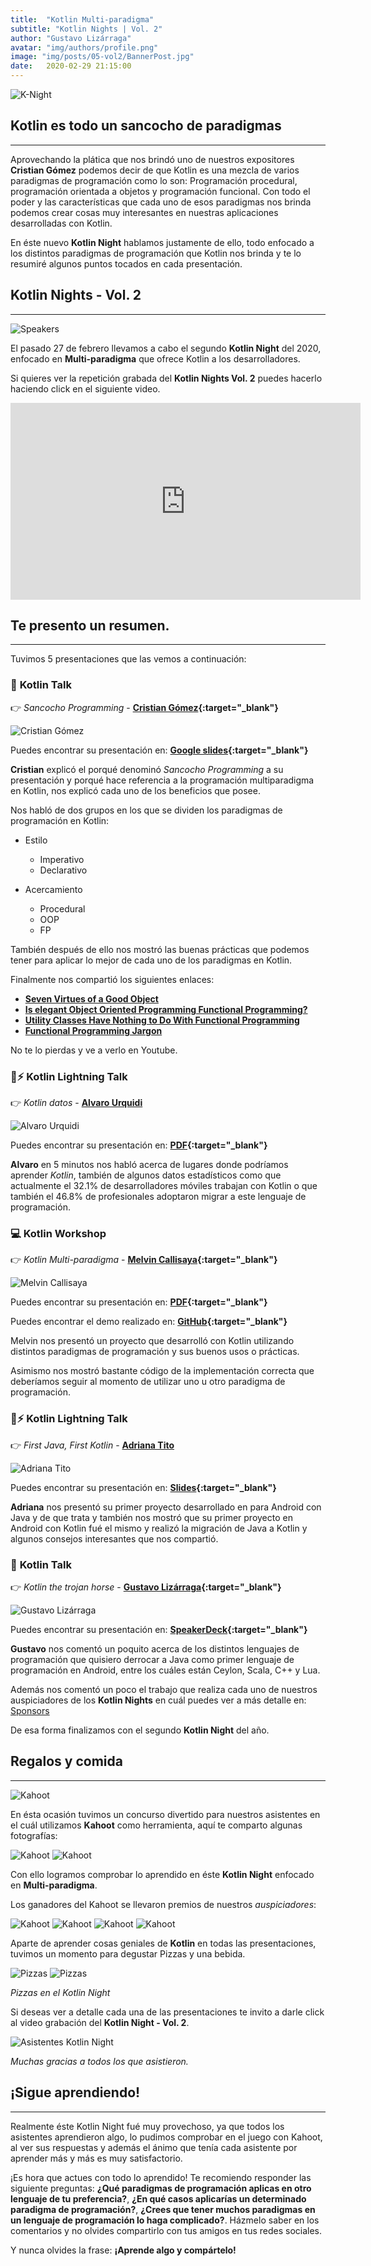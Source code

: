 ```yaml
---
title:  "Kotlin Multi-paradigma"
subtitle: "Kotlin Nights | Vol. 2"
author: "Gustavo Lizárraga"
avatar: "img/authors/profile.png"
image: "img/posts/05-vol2/BannerPost.jpg"
date:   2020-02-29 21:15:00
---
```


<img src="img/knights/knightlogo.png" alt="K-Night" class="responsive-logo">

## **Kotlin es todo un sancocho de paradigmas**
---

Aprovechando la plática que nos brindó uno de nuestros expositores **Cristian Gómez** podemos decir de que Kotlin es una mezcla de varios paradigmas de programación como lo son: Programación procedural, programación orientada a objetos y programación funcional. Con todo el poder y las características que cada uno de esos paradigmas nos brinda podemos crear cosas muy interesantes en nuestras aplicaciones desarrolladas con Kotlin.

En éste nuevo **Kotlin Night** hablamos justamente de ello, todo enfocado a los distintos paradigmas de programación que Kotlin nos brinda y te lo resumiré algunos puntos tocados en cada presentación.

## **Kotlin Nights - Vol. 2**
---

<img src="img/posts/05-vol2/BannerSpeakers.jpg" alt="Speakers" class="responsive">

El pasado 27 de febrero llevamos a cabo el segundo **Kotlin Night** del 2020, enfocado en **Multi-paradigma** que ofrece Kotlin a los desarrolladores.

Si quieres ver la repetición grabada del **Kotlin Nights Vol. 2** puedes hacerlo haciendo click en el siguiente video.
	
<div class="video-container">
<iframe width="560" height="315" src="https://www.youtube.com/embed/HYTBsTieMPk" frameborder="0" allow="accelerometer; autoplay; encrypted-media; gyroscope; picture-in-picture" allowfullscreen></iframe></div>

## **Te presento un resumen.**
---
Tuvimos 5 presentaciones que las vemos a continuación:

### 📢 **Kotlin Talk**

👉 *Sancocho Programming* - **[Cristian Gómez](http://linkedin.com/in/iyubinest/){:target="_blank"}**

<img src="img/posts/05-vol2/FotoCristian.jpg" alt="Cristian Gómez" class="responsive">

Puedes encontrar su presentación en: **[Google slides](https://docs.google.com/presentation/d/1prABeHtyOIZD8FeFjuu8JxUgHoRINAoKby9C9yKNij0/edit){:target="_blank"}**

**Cristian** explicó el porqué denominó *Sancocho Programming* a su presentación y porqué hace referencia a la programación multiparadigma en Kotlin, nos explicó cada uno de los beneficios que posee.

Nos habló de dos grupos en los que se dividen los paradigmas de programación en Kotlin:

- Estilo
    - Imperativo
    - Declarativo

- Acercamiento
    - Procedural
    - OOP
    - FP

También después de ello nos mostró las buenas prácticas que podemos tener para aplicar lo mejor de cada uno de los paradigmas en Kotlin.

Finalmente nos compartió los siguientes enlaces:
- **[Seven Virtues of a Good Object](https://www.yegor256.com/2014/11/20/seven-virtues-of-good-object.html)**
- **[Is elegant Object Oriented Programming Functional Programming?](https://medium.com/@danilomoliveira/is-elegant-object-oriented-programming-functional-programming-2fe46e45660f)**
- **[Utility Classes Have Nothing to Do With Functional Programming](https://www.yegor256.com/2015/02/20/utility-classes-vs-functional-programming.html)**
- **[Functional Programming Jargon](https://github.com/hemanth/functional-programming-jargon)**

No te lo pierdas y ve a verlo en Youtube.

### 📢⚡️ **Kotlin Lightning Talk**

👉 *Kotlin datos* - **[Alvaro Urquidi](https://www.facebook.com/Alvi.U)**

<img src="img/posts/05-vol2/FotoAlvaro.jpg" alt="Alvaro Urquidi" class="responsive">

Puedes encontrar su presentación en: **[PDF](https://drive.google.com/file/d/1PwbRdtsMYP8dqXZLl9INRcJf7aAQQpf5/view?usp=sharing){:target="_blank"}**

**Alvaro** en 5 minutos nos habló acerca de lugares donde podríamos aprender *Kotlin*, también de algunos datos estadísticos como que actualmente el 32.1% de desarrolladores móviles trabajan con Kotlin o que también el 46.8% de profesionales adoptaron migrar a este lenguaje de programación.

### 💻 **Kotlin Workshop** 

👉 *Kotlin Multi-paradigma* - **[Melvin Callisaya](https://www.facebook.com/Matt2393){:target="_blank"}**

<img src="img/posts/05-vol2/FotoMelvin.jpg" alt="Melvin Callisaya" class="responsive">

Puedes encontrar su presentación en: **[PDF](https://drive.google.com/file/d/1QvBm4jsM05cKL694gZ0ViZoO_p5eloyu/view?usp=sharing){:target="_blank"}**

Puedes encontrar el demo realizado en: **[GitHub](https://github.com/matt2393/KotlinMultiparadigma){:target="_blank"}**

Melvin nos presentó un proyecto que desarrolló con Kotlin utilizando distintos paradigmas de programación y sus buenos usos o prácticas. 

Asimismo nos mostró bastante código de la implementación correcta que deberíamos seguir al momento de utilizar uno u otro paradigma de programación.

### 📢⚡️ **Kotlin Lightning Talk**

👉 *First Java, First Kotlin* - **[Adriana Tito](https://www.facebook.com/adrianaselena.titoilasaca.3)**

<img src="img/posts/05-vol2/FotoAdriana.jpg" alt="Adriana Tito" class="responsive">

Puedes encontrar su presentación en: **[Slides](https://slides.com/adrianaselenatitoilasaca/deck/fullscreen#/){:target="_blank"}**

**Adriana** nos presentó su primer proyecto desarrollado en para Android con Java y de que trata y también nos mostró que su primer proyecto en Android con Kotlin fué el mismo y realizó la migración de Java a Kotlin y algunos consejos interesantes que nos compartió.

### 📢 **Kotlin Talk** 

👉 *Kotlin the trojan horse* - **[Gustavo Lizárraga](https://lizarraga.dev){:target="_blank"}**

<img src="img/posts/05-vol2/FotoGustavo.jpg" alt="Gustavo Lizárraga" class="responsive">

Puedes encontrar su presentación en: **[SpeakerDeck](https://speakerdeck.com/lizarragadev/){:target="_blank"}**

 **Gustavo** nos comentó un poquito acerca de los distintos lenguajes de programación que quisiero derrocar a Java como primer lenguaje de programación en Android, entre los cuáles están Ceylon, Scala, C++ y Lua.

 Además nos comentó un poco el trabajo que realiza cada uno de nuestros auspiciadores de los **Kotlin Nights** en cuál puedes ver a más detalle en: [Sponsors](https://nights.kotlinlapaz.dev/#/2020/01/20/sponsors)


De esa forma finalizamos con el segundo **Kotlin Night** del año.

## **Regalos y comida**
---

<img src="img/posts/05-vol2/FotoPremios.jpg" alt="Kahoot" class="responsive">

En ésta ocasión tuvimos un concurso divertido para nuestros asistentes en el cuál utilizamos **Kahoot** como herramienta, aquí te comparto algunas fotografías:

<img src="img/posts/05-vol2/FotoKahoot1.jpg" alt="Kahoot" class="responsive">
<img src="img/posts/05-vol2/FotoKahoot2.jpg" alt="Kahoot" class="responsive">

Con ello logramos comprobar lo aprendido en éste **Kotlin Night** enfocado en **Multi-paradigma**.

Los ganadores del Kahoot se llevaron premios de nuestros *auspiciadores*:

<img src="img/posts/05-vol2/FotoGanadores.jpg" alt="Kahoot" class="responsive">
<img src="img/posts/05-vol2/FotoGanadores22.jpg" alt="Kahoot" class="responsive">
<img src="img/posts/05-vol2/FotoGanadores3.jpg" alt="Kahoot" class="responsive">
<img src="img/posts/05-vol2/FotoGanadores2.jpg" alt="Kahoot" class="responsive">

Aparte de aprender cosas geniales de **Kotlin** en todas las presentaciones, tuvimos un momento para degustar Pizzas y una bebida.

<img src="img/posts/05-vol2/FotoRefrigerio.jpg" alt="Pizzas" class="responsive">
<img src="img/posts/05-vol2/FotoRefrigerio2.jpg" alt="Pizzas" class="responsive">

*Pizzas en el Kotlin Night*

Si deseas ver a detalle cada una de las presentaciones te invito a darle click al video grabación del **Kotlin Night - Vol. 2**.

<img src="img/posts/05-vol2/FotoAsistentes.jpg" alt="Asistentes Kotlin Night" class="responsive">

*Muchas gracias a todos los que asistieron.*

## **¡Sigue aprendiendo!**
---
Realmente éste Kotlin Night fué muy provechoso, ya que todos los asistentes aprendieron algo, lo pudimos comprobar en el juego con Kahoot, al ver sus respuestas y además el ánimo que tenía cada asistente por aprender más y más es muy satisfactorio.

¡Es hora que actues con todo lo aprendido!
Te recomiendo responder las siguiente preguntas:
**¿Qué paradigmas de programación aplicas en otro lenguaje de tu preferencia?**, **¿En qué casos aplicarías un determinado paradigma de programación?**, **¿Crees que tener muchos paradigmas en un lenguaje de programación lo haga complicado?**. Házmelo saber en los comentarios y no olvides compartirlo con tus amigos en tus redes sociales.

Y nunca olvides la frase: **¡Aprende algo y compártelo!**

